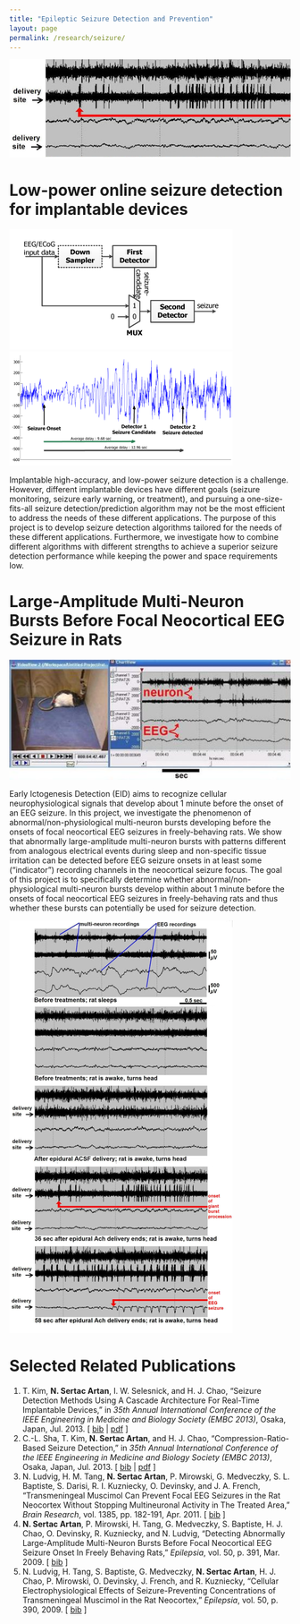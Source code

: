 ```yaml
--- 
title: "Epileptic Seizure Detection and Prevention"
layout: page 
permalink: /research/seizure/ 
---
```


![](/assets/images/seizure-top.png)

# Low-power online seizure detection for implantable devices

![](/assets/images/cascade1.png) ![](/assets/images/cascade2.png)
  
Implantable high-accuracy, and low-power seizure detection is a challenge. However, different implantable devices have different goals (seizure monitoring, seizure early warning, or treatment), and pursuing a one-size-fits-all seizure detection/prediction algorithm may not be the most efficient to address the needs of these different applications. The purpose of this project is to develop seizure detection algorithms tailored for the needs of these different applications. Furthermore, we investigate how to combine different algorithms with different strengths to achieve a superior seizure detection performance while keeping the power and space requirements low.

# Large-Amplitude Multi-Neuron Bursts Before Focal Neocortical EEG Seizure in Rats

![](/assets/images/extracellular-rat.png)
  
Early Ictogenesis Detection (EID) aims to recognize cellular neurophysiological signals that develop about 1 minute before the onset of an EEG seizure. In this project, we investigate the phenomenon of abnormal/non-physiological multi-neuron bursts developing before the onsets of focal neocortical EEG seizures in freely-behaving rats. We show that abnormally large-amplitude multi-neuron bursts with patterns different from analogous electrical events during sleep and non-specific tissue irritation can be detected before EEG seizure onsets in at least some (“indicator”) recording channels in the neocortical seizure focus. The goal of this project is to specifically determine whether abnormal/non-physiological multi-neuron bursts develop within about 1 minute before the onsets of focal neocortical EEG seizures in freely-behaving rats and thus whether these bursts can potentially be used for seizure detection.

![](/assets/images/extracellular-seizure.png)

# Selected Related Publications

1.  T. Kim, **N. Sertac Artan**, I. W. Selesnick, and H. J. Chao, “Seizure Detection Methods Using A Cascade Architecture For Real-Time Implantable Devices,” in _35th Annual International Conference of the IEEE Engineering in Medicine and Biology Society (EMBC 2013)_, Osaka, Japan, Jul. 2013. \[ [bib](sertac_bib.html#KASC13) \| [pdf](pubs/KimEtAlCascade_EMBC2013.pdf) \]
2.  C.-L. Sha, T. Kim, **N. Sertac Artan**, and H. J. Chao, “Compression-Ratio-Based Seizure Detection,” in _35th Annual International Conference of the IEEE Engineering in Medicine and Biology Society (EMBC 2013)_, Osaka, Japan, Jul. 2013. \[ [bib](sertac_bib.html#SKAC13) \| [pdf](pubs/ShaEtAlCR_EMBC2013.pdf) \]
3.  N. Ludvig, H. M. Tang, **N. Sertac Artan**, P. Mirowski, G. Medveczky, S. L. Baptiste, S. Darisi, R. I. Kuzniecky, O. Devinsky, and J. A. French, “Transmeningeal Muscimol Can Prevent Focal EEG Seizures in the Rat Neocortex Without Stopping Multineuronal Activity in The Treated Area,” _Brain Research_, vol. 1385, pp. 182-191, Apr. 2011. \[ [bib](sertac_bib.html#LTAMM11) \]
4.  **N. Sertac Artan**, P. Mirowski, H. Tang, G. Medveczky, S. Baptiste, H. J. Chao, O. Devinsky, R. Kuzniecky, and N. Ludvig, “Detecting Abnormally Large-Amplitude Multi-Neuron Bursts Before Focal Neocortical EEG Seizure Onset In Freely Behaving Rats,” _Epilepsia_, vol. 50, p. 391, Mar. 2009. \[ [bib](sertac_bib.html#ArtanEtAl09) \]
5.  N. Ludvig, H. Tang, S. Baptiste, G. Medveczky, **N. Sertac Artan**, H. J. Chao, P. Mirowski, O. Devinsky, J. French, and R. Kuzniecky, “Cellular Electrophysiological Effects of Seizure-Preventing Concentrations of Transmeningeal Muscimol in the Rat Neocortex,” _Epilepsia_, vol. 50, p. 390, 2009. \[ [bib](sertac_bib.html#LudvigEtAl09) \]

